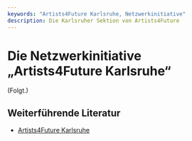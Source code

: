```yaml
---
keywords: "Artists4Future Karlsruhe, Netzwerkinitiative"
description: Die Karlsruher Sektion von Artists4Future
---
```


# Die Netzwerkinitiative „Artists4Future Karlsruhe“

(Folgt.)

## Weiterführende Literatur

* [Artists4Future
  Karlsruhe](https://www.facebook.com/Artists4futurekaelsruhe)

